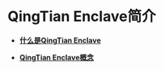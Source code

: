 # QingTian Enclave简介<a name="ecs_03_1401"></a>

-   **[什么是QingTian Enclave](什么是QingTian-Enclave.md)**  

-   **[QingTian Enclave概念](QingTian-Enclave概念.md)**  

